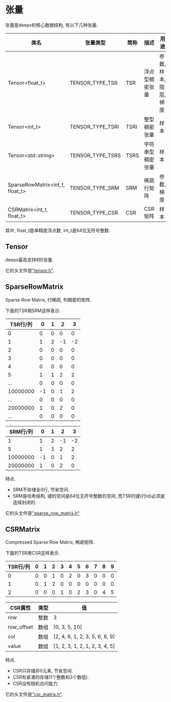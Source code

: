 # 张量

张量是deepx的核心数据结构, 有以下几种张量.

| 类名 | 张量类型 | 简称 | 描述 | 用途 |
| - | - | - | - | - |
| Tensor<float\_t> | TENSOR\_TYPE\_TSR | TSR | 浮点型稠密张量 | 参数, 样本, 隐层, 梯度 |
| Tensor<int\_t> | TENSOR\_TYPE\_TSRI | TSRI | 整型稠密张量 | 样本 |
| Tensor&lt;std::string&gt; | TENSOR\_TYPE\_TSRS | TSRS | 字符串型稠密张量 | 样本 |
| SparseRowMatrix<int\_t, float\_t> | TENSOR\_TYPE\_SRM | SRM | 稀疏行矩阵 | 参数, 梯度 |
| CSRMatrix<int\_t, float\_t> | TENSOR\_TYPE\_CSR | CSR | CSR矩阵 | 样本 |

其中, float\_t是单精度浮点数, int\_t是64位无符号整数.

## Tensor

deepx最高支持8阶张量.

它的头文件是["tensor.h"](../include/deepx_core/tensor/tensor.h).

## SparseRowMatrix

Sparse Row Matrix, 行稀疏, 列稠密的矩阵.

下面的TSR用SRM这样表示.

| TSR行/列 | 0    | 1    | 2    | 3    |
| -------- | ---- | ---- | ---- | ---- |
| 0        | 0    | 0    | 0    | 0    |
| 1        | 1    | 2    | -1   | -2   |
| 2        | 0    | 0    | 0    | 0    |
| 3        | 0    | 0    | 0    | 0    |
| 4        | 0    | 0    | 0    | 0    |
| 5        | 1    | 1    | 2    | 2    |
| ...      | 0    | 0    | 0    | 0    |
| 10000000 | -1   | 0    | 1    | 2    |
| ...      | 0    | 0    | 0    | 0    |
| 20000000 | 1    | 0    | 2    | 0    |
| ...      | 0    | 0    | 0    | 0    |

| SRM行/列 | 0    | 1    | 2    | 3    |
| -------- | ---- | ---- | ---- | ---- |
| 1        | 1    | 2    | -1   | -2   |
| 5        | 1    | 1    | 2    | 2    |
| 10000000 | -1   | 0    | 1    | 2    |
| 20000000 | 1    | 0    | 2    | 0    |

特点.

- SRM不存储全0行, 节省空间.
- SRM是哈希结构, 键的空间是64位无符号整数的空间, 而TSR的键(行id)必须是连续封闭的.

它的头文件是["sparse\_row\_matrix.h"](../include/deepx_core/tensor/sparse_row_matrix.h).

## CSRMatrix

Compressed Sparse Row Matrix, 稀疏矩阵.

下面的TSR用CSR这样表示.

| TSR行/列 | 0    | 1    | 2    | 3    | 4    | 5    | 6    | 7    | 8    | 9    |
| -------- | ---- | ---- | ---- | ---- | ---- | ---- | ---- | ---- | ---- | ---- |
| 0        | 0    | 0    | 1    | 0    | 2    | 0    | 3    | 0    | 0    | 0    |
| 1        | 0    | 1    | 2    | 0    | 0    | 0    | 0    | 0    | 0    | 0    |
| 2        | 0    | 0    | 0    | 1    | 0    | 2    | 3    | 0    | 4    | 5    |

| CSR属性     | 类型 | 值                             |
| ----------- | ---- | ------------------------------ |
| row         | 整数 | 3                              |
| row\_offset | 数组 | [0, 3, 5, 10]                  |
| col         | 数组 | [2, 4, 6, 1, 2, 3, 5, 6, 8, 9] |
| value       | 数组 | [1, 2, 3, 1, 2, 1, 2, 3, 4, 5] |

特点.

- CSR只存储非0元素, 节省空间.
- CSR有紧凑的存储(1个整数和3个数组).
- CSR没有随机访问能力.

它的头文件是["csr\_matrix.h"](../include/deepx_core/tensor/csr_matrix.h).

